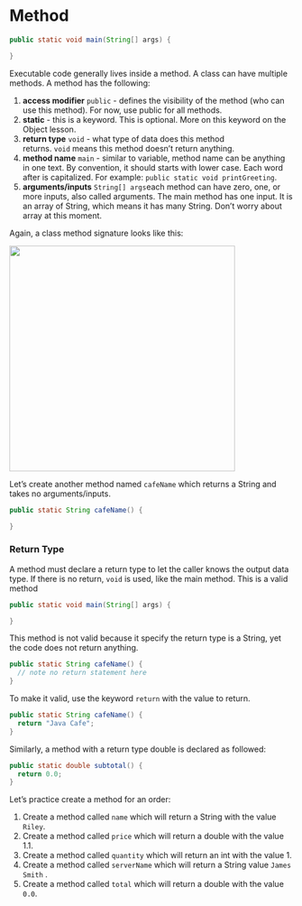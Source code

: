# Method

```java
public static void main(String[] args) {

}
```

Executable code generally lives inside a method. A class can have multiple methods. A method has the following:
<ol class="ordered-list">
<li><b>access modifier</b> <code class="inline">public</code> - defines the visibility of the method (who can use this method). For now, use public for all methods.</li>
<li><b>static</b> - this is a keyword. This is optional. More on this keyword on the Object lesson.</li>
<li><b>return type</b> <code class="inline">void</code> - what type of data does this method returns. <code class="inline">void</code> means this method doesn’t return anything.</li>
<li><b>method name</b> <code class="inline">main</code> - similar to variable, method name can be anything in one text. By convention, it should starts with lower case. Each word after is capitalized. For example: <code class="inline">public static void printGreeting</code>.</li>
<li><b>arguments/inputs</b> <code class="inline">String[] args</code>each method can have zero, one, or more inputs, also called arguments. The main method has one input. It is an array of String, which means it has many String. Don’t worry about array at this moment.</li>
</ol>

Again, a class method signature looks like this:

<img src="/images/method.png" width="400">


Let’s create another method named `cafeName` which returns a String and takes no arguments/inputs.

```java
public static String cafeName() {

}
```

### Return Type

A method must declare a return type to let the caller knows the output data type. If there is no return, `void` is used, like the main method. This is a valid method

```java
public static void main(String[] args) {

}
```

This method is not valid because it specify the return type is a String, yet the code does not return anything.

```java
public static String cafeName() {
  // note no return statement here
}
```

To make it valid, use the keyword `return` with the value to return.

```java
public static String cafeName() {
  return "Java Cafe";
}
```

Similarly, a method with a return type double is declared as followed:

```java
public static double subtotal() {
  return 0.0;
}
```

Let’s practice create a method for an order:

1. Create a method called `name` which will return a String with the value `Riley`.
2. Create a method called `price` which will return a double with the value 1.1.
3. Create a method called `quantity` which will return an int with the value 1.
4. Create a method called `serverName` which will return a String value `James Smith` .
5. Create a method called `total` which will return a double with the value `0.0`.
